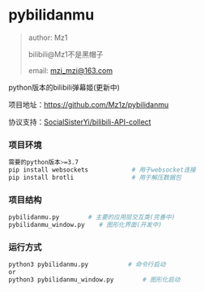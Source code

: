 # pybilidanmu

> author: Mz1
>
> bilibili@Mz1不是黑帽子
>
> email: mzi_mzi@163.com

python版本的bilibili弹幕姬(更新中)

项目地址：https://github.com/Mz1z/pybilidanmu

协议支持：[SocialSisterYi/bilibili-API-collect](https://github.com/SocialSisterYi/bilibili-API-collect)



### 项目环境

```bash
需要的python版本>=3.7
pip install websockets            # 用于websocket连接
pip install brotli                # 用于解压数据包
```



### 项目结构

```bash
pybilidanmu.py        # 主要的应用层交互类(完善中)
pybilidanmu_window.py    # 图形化界面(开发中)
```



### 运行方式

```bash
python3 pybilidanmu.py           # 命令行启动
or
python3 pybilidanmu_window.py        # 图形化启动
```


